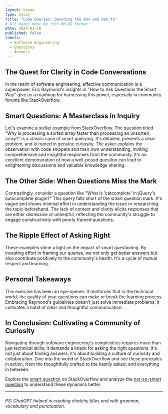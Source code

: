 ```yaml
---
layout: essay
type: essay
title: "Code Queries: Decoding the Dos and Don'ts"
# All dates must be YYYY-MM-DD format!
date: 2024-01-20
published: false
labels:
  - Software Engineering
  - Questions
  - Answers
---
```



## The Quest for Clarity in Code Conversations
In the realm of software engineering, effective communication is a superpower. Eric Raymond's insights in "How to Ask Questions the Smart Way" give us a roadmap for harnessing this power, especially in community forums like StackOverflow.

## Smart Questions: A Masterclass in Inquiry
Let's examine a stellar example from StackOverflow. The question titled "Why is processing a sorted array faster than processing an unsorted array?" is a classic case of smart querying. It's detailed, presents a clear problem, and is rooted in genuine curiosity. The asker explains the observation with code snippets and their own understanding, inviting comprehensive and insightful responses from the community. It's an excellent demonstration of how a well-posed question can lead to enlightening discussions and valuable knowledge sharing.

## The Other Side: When Questions Miss the Mark
Contrastingly, consider a question like "What is 'catcomplete' in jQuery's autocomplete plugin?" This query falls short of the smart question mark. It's vague and shows minimal effort in understanding the issue or researching the topic beforehand. The lack of context and clarity elicits responses that are either dismissive or unhelpful, reflecting the community's struggle to engage constructively with poorly framed questions.

## The Ripple Effect of Asking Right
These examples shine a light on the impact of smart questioning. By investing effort in framing our queries, we not only get better answers but also contribute positively to the community's health. It's a cycle of mutual respect and learning.

## Personal Takeaways
This exercise has been an eye-opener. It reinforces that in the technical world, the quality of your questions can make or break the learning process. Embracing Raymond's guidelines doesn’t just solve immediate problems; it cultivates a habit of clear and thoughtful communication.

## In Conclusion: Cultivating a Community of Curiosity
Navigating through software engineering's complexities requires more than just technical skills; it demands a knack for asking the right questions. It's not just about finding answers; it's about building a culture of curiosity and collaboration. Dive into the world of StackOverflow and see these principles in action, from the thoughtfully crafted to the hastily asked, and everything in between.

Explore the [smart question](https://stackoverflow.com/questions/11227809/why-is-processing-a-sorted-array-faster-than-processing-an-unsorted-array) on StackOverflow and analyze the [not-so-smart question](https://stackoverflow.com/questions/26655534/what-is-catcomplete-in-jquerys-autocomplete-plugin) to understand these dynamics better.

<hr>

###### PS: ChatGPT helped in creating chatchy titles and with grammar, vocabulary and punctuation.
